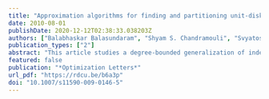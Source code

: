 ```yaml
---
title: "Approximation algorithms for finding and partitioning unit-disk graphs into co-$k$-plexes"
date: 2010-08-01
publishDate: 2020-12-12T02:38:33.038203Z
authors: ["Balabhaskar Balasundaram", "Shyam S. Chandramouli", "Svyatoslav Trukhanov"]
publication_types: ["2"]
abstract: "This article studies a degree-bounded generalization of independent sets called co-$k$-plexes. Constant factor approximation algorithms are developed for the maximum co-$k$-plex problem on unit-disk graphs. The related problem of minimum co-$k$-plex coloring that generalizes classical vertex coloring is also studied in the context of unit-disk graphs. We extend several classical approximation results for independent sets in UDGs to co-$k$-plexes, and settle a recent conjecture on the approximability of co-$k$-plex coloring in UDGs."
featured: false
publication: "*Optimization Letters*"
url_pdf: "https://rdcu.be/b6a3p"
doi: "10.1007/s11590-009-0146-5"
---
```


